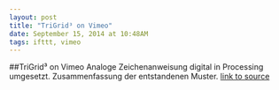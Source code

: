 ```yaml
---
layout: post
title: "TriGrid³ on Vimeo"
date: September 15, 2014 at 10:48AM
tags: ifttt, vimeo
---
```

##TriGrid³ on Vimeo
Analoge Zeichenanweisung digital in Processing umgesetzt. Zusammenfassung der entstandenen Muster.
[link to source](http://ift.tt/1y5zIjx) 
